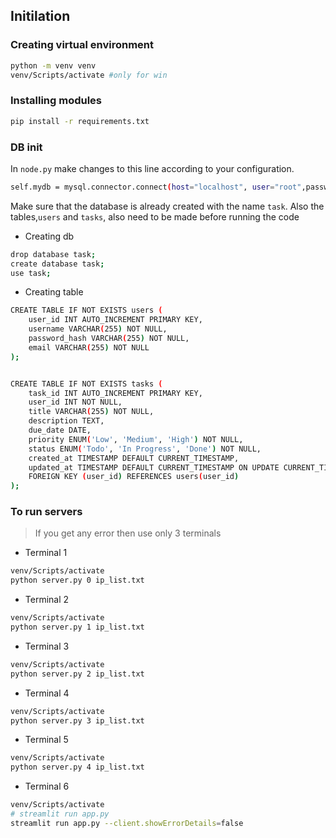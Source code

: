 

## Initilation 

### Creating virtual environment

```bash
python -m venv venv
venv/Scripts/activate #only for win
```

### Installing modules

```bash
pip install -r requirements.txt
```

### DB init



In `node.py` make changes to this line according to your configuration.
```bash
self.mydb = mysql.connector.connect(host="localhost", user="root",password="password123", database="")
```

Make sure that the database is already created with the name `task`. Also the tables,`users` and `tasks`, also need to be made before running the code 

- Creating db
```bash
drop database task;
create database task;
use task;
```

- Creating table
```bash
CREATE TABLE IF NOT EXISTS users (
    user_id INT AUTO_INCREMENT PRIMARY KEY,
    username VARCHAR(255) NOT NULL,
    password_hash VARCHAR(255) NOT NULL,
    email VARCHAR(255) NOT NULL
);


CREATE TABLE IF NOT EXISTS tasks (
    task_id INT AUTO_INCREMENT PRIMARY KEY,
    user_id INT NOT NULL,
    title VARCHAR(255) NOT NULL,
    description TEXT,
    due_date DATE,
    priority ENUM('Low', 'Medium', 'High') NOT NULL,
    status ENUM('Todo', 'In Progress', 'Done') NOT NULL,
    created_at TIMESTAMP DEFAULT CURRENT_TIMESTAMP,
    updated_at TIMESTAMP DEFAULT CURRENT_TIMESTAMP ON UPDATE CURRENT_TIMESTAMP,
    FOREIGN KEY (user_id) REFERENCES users(user_id)
);

```

### To run servers

> If you get any error then use only 3 terminals

- Terminal 1
```bash
venv/Scripts/activate
python server.py 0 ip_list.txt
```

- Terminal 2
```bash
venv/Scripts/activate
python server.py 1 ip_list.txt
```

- Terminal 3
```bash
venv/Scripts/activate
python server.py 2 ip_list.txt
```

- Terminal 4
```bash
venv/Scripts/activate
python server.py 3 ip_list.txt
```

- Terminal 5
```bash
venv/Scripts/activate
python server.py 4 ip_list.txt
```

- Terminal 6
```bash
venv/Scripts/activate
# streamlit run app.py
streamlit run app.py --client.showErrorDetails=false
```
